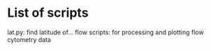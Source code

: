 # List of scripts

lat.py: find latitude of...
flow scripts: for processing and plotting flow cytometry data
